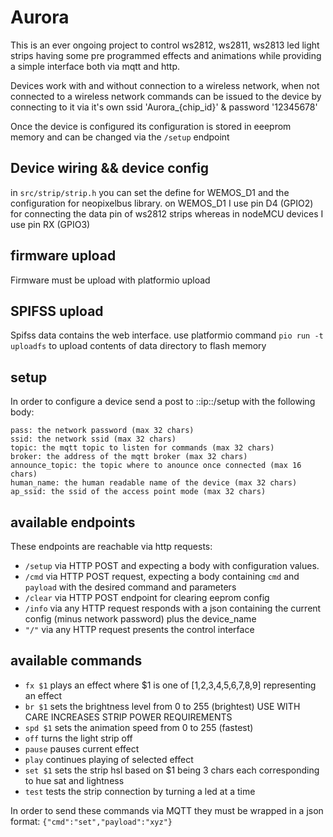 # Aurora

This is an ever ongoing project to control ws2812, ws2811, ws2813 led light strips
having some pre programmed effects and animations while providing a simple interface both via mqtt and http.

Devices work with and without connection to a wireless network, when not connected to a wireless network commands can
be issued to the device by connecting to it via it's own ssid 'Aurora_{chip_id}' & password '12345678'

Once the device is configured its configuration is stored in eeeprom memory and can be changed via the `/setup` endpoint

## Device wiring && device config

in `src/strip/strip.h` you can set the define for WEMOS_D1 and the configuration for neopixelbus library.
on WEMOS_D1 I use pin D4 (GPIO2) for connecting the data pin of ws2812 strips whereas in nodeMCU devices I use pin RX (GPIO3)
## firmware upload ##
Firmware must be upload with platformio upload


## SPIFSS upload ##
Spifss data contains the web interface.
use platformio command `pio run -t uploadfs` to upload contents of data directory to flash memory

## setup ##

In order to configure a device send a post to ::ip::/setup with the following body:

```
pass: the network password (max 32 chars)
ssid: the network ssid (max 32 chars)
topic: the mqtt topic to listen for commands (max 32 chars)
broker: the address of the mqtt broker (max 32 chars)
announce_topic: the topic where to anounce once connected (max 16 chars)
human_name: the human readable name of the device (max 32 chars)
ap_ssid: the ssid of the access point mode (max 32 chars)
```


## available endpoints ##

These endpoints are reachable via http requests:

- `/setup` via HTTP POST and expecting a body with configuration values.
- `/cmd` via HTTP POST request, expecting a body containing `cmd` and `payload` with the desired command and parameters
- `/clear` via HTTP POST endpoint for clearing eeprom config
- `/info` via any HTTP request responds with a json containing the current config (minus network password) plus the device_name
- `"/"`  via any HTTP request presents the control interface


## available commands ##
- `fx $1` plays an effect where $1 is one of [1,2,3,4,5,6,7,8,9] representing an effect
- `br $1` sets the brightness level from 0 to 255 (brightest) USE WITH CARE INCREASES STRIP POWER REQUIREMENTS
- `spd $1` sets the animation speed from 0 to 255 (fastest)
- `off` turns the light strip off
- `pause` pauses current effect
- `play` continues playing of selected effect
- `set $1` sets the strip hsl based on $1 being 3 chars each corresponding to hue sat and lightness
- `test` tests the strip connection by turning a led at a time

In order to send these commands via MQTT they must be wrapped in a json format:
`{"cmd":"set","payload":"xyz"}`

